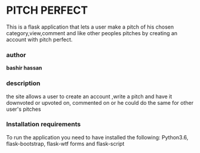 # PITCH PERFECT
This is a flask application that lets a user make a pitch of his chosen category,view,comment and like other peoples pitches by creating an account with pitch perfect.
### author
**bashir hassan**
### description
the site allows a user to create an account ,write a pitch and have it downvoted or upvoted on, commented on or he could do the same for other user's pitches
### Installation requirements
To run the application you need to have installed the following: Python3.6, flask-bootstrap, flask-wtf forms and flask-script
